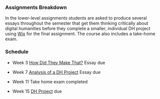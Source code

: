 ### Assignments Breakdown

In the lower-level assignments students are asked to produce several essays throughout the semester that get them thinking critically about digital humanities before they complete a smaller, individual DH project using [Wix](https://www.wix.com/) for the final assignment. The course also includes a take-home exam.

### Schedule

- Week 3
[How Did They Make That?](https://github.com/marist-asc/dhcourse/blob/master/resources/assignments/lower_level/Assignment%20%231_HowDidTheyMakeThat_.pdf) Essay due

- Week 7
[Analysis of a DH Project](https://github.com/marist-asc/dhcourse/blob/master/resources/assignments/lower_level/Assignment%233_AnalysisofDHProject.pdf) Essay due

- Week 11
Take home exam completed

- Week 15
[DH Project](https://github.com/marist-asc/dhcourse/blob/master/resources/assignments/lower_level/Assignment%234_YourFinalDHProject.pdf) due



